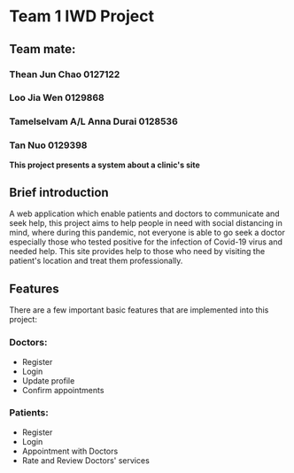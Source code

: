 # Team 1 IWD Project

## Team mate:
### Thean Jun Chao 0127122
### Loo Jia Wen 0129868
### Tamelselvam A/L Anna Durai 0128536
### Tan Nuo 0129398

  
**This project presents a system about a clinic's site**  

## Brief introduction
A web application which enable patients and doctors to communicate and seek help, this project aims to help people in need with social distancing in mind, where during this pandemic, not everyone is able to go seek a doctor especially those who tested positive for the infection of Covid-19 virus and needed help. This site provides help to those who need by visiting the patient's location and treat them professionally.  

## Features
There are a few important basic features that are implemented into this project:

### Doctors:
- Register
- Login
- Update profile
- Confirm appointments

### Patients:
- Register
- Login
- Appointment with Doctors
- Rate and Review Doctors' services
